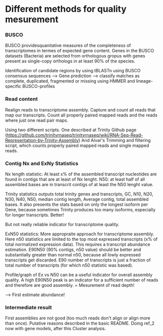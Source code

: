 # Different methods for quality mesurement

### BUSCO

BUSCO providesquanitative measures of the completeness of transcriptomes in termes of expected gene content.
Genes in the BUSCO datasets (Bacteria) are selected from orthologous gropus with genes present as single-copy orthologs in at least 90% of the species.

Identification of candidate regions by using tBLASTn using BUSCO consensus sequences --> Gene prediction --> classify matches as complete, duplicated, fragmented or missing using HMMER and lineage-specific BUSCO-profiles

### Read content

Realign reads to transcriptome assembly.
Capture and count all reads that map our transcripts.
Count all properly paired mapped reads and the reads where just one read pair maps.

Using two different scripts.
One described at Trinity Github page (https://github.com/trinityrnaseq/trinityrnaseq/wiki/RNA-Seq-Read-Representation-by-Trinity-Assembly)
And Alvar's Trimming and filtering script, which counts properly paired mapped reads and single mapped reads.

### Contig Nx and ExNy Statistics

Nx length statistic: At least x% of the assembled transcript nucleotides are found in contigs that are at least of Nx lenght.
N50: at least half of all assembled bases are in transcrit contigs of at least the N50 lenght value.

Trinity statistics outputs total trinity genes and transcripts, GC, N10, N20, N30, N40, N50, median contig length, Average contig, total assembled bases. 
It also presents the stats based on only the longest isoform per Gene, because sometimes Trinity produces too many isoforms, especially for longer transcripts. Better!

But not really reliable indicator for transcriptome quality.

ExN50 statistics: More appropraite approach for transcriptome assembly. Here n50 statistics are limited to the top most expressed transcripts (x% of total normalized expression data).
This requires a transcript abundance estimation. 
E90N50 (90% contigs, n50 value) should be better and substantially greater than normal n50, because all lowly expressed transcripts get discarded. 
E90 number of transcripts is just a fraction of total number of transcripts (for which n50 statistic was based).

Profile/graph of Ex vs N50 can be a useful indicator for overall assembly quality. A high E90N50 peak is an indicator for a sufficient number of reads and therefore are good assembly. 
= Mesurement of read depth!

--> First estimate abundance! 

### Intermediate result

First assemblies are not good (too much reads don't align or align more than once). Putative reasons described in the basic README.
Doing ref_2 now with gene models, after this Cluster analysis. 
